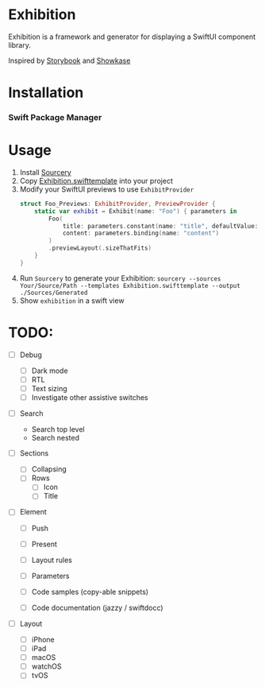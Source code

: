 # Exhibition

Exhibition is a framework and generator for displaying a SwiftUI component library.

Inspired by [Storybook](https://storybook.js.org/) and [Showkase](https://github.com/airbnb/Showkase)

# Installation

### Swift Package Manager

# Usage

1. Install [Sourcery](https://github.com/krzysztofzablocki/Sourcery)
2. Copy [Exhibition.swifttemplate](./Exhibition.swifttemplate) into your project
3. Modify your SwiftUI previews to use `ExhibitProvider`
    ```swift
    struct Foo_Previews: ExhibitProvider, PreviewProvider {
        static var exhibit = Exhibit(name: "Foo") { parameters in
            Foo(
                title: parameters.constant(name: "title", defaultValue: "Title"),
                content: parameters.binding(name: "content")
            )
            .previewLayout(.sizeThatFits)
        }
    }
    ```
4. Run `Sourcery` to generate your Exhibition: `sourcery --sources Your/Source/Path --templates Exhibition.swifttemplate --output ./Sources/Generated`
5. Show `exhibition` in a swift view 

# TODO:

- [ ] Debug
    - [ ] Dark mode
    - [ ] RTL
    - [ ] Text sizing
    - [ ] Investigate other assistive switches

- [ ] Search
    - Search top level
    - Search nested

- [ ] Sections
    - [ ] Collapsing
    - [ ] Rows
        - [ ] Icon
        - [ ] Title

- [ ] Element
    - [ ] Push
    - [ ] Present
    - [ ] Layout rules
    - [ ] Parameters
    
    - [ ] Code samples (copy-able snippets)
    - [ ] Code documentation (jazzy / swiftdocc)

- [ ] Layout
    - [ ] iPhone
    - [ ] iPad
    - [ ] macOS
    - [ ] watchOS
    - [ ] tvOS
